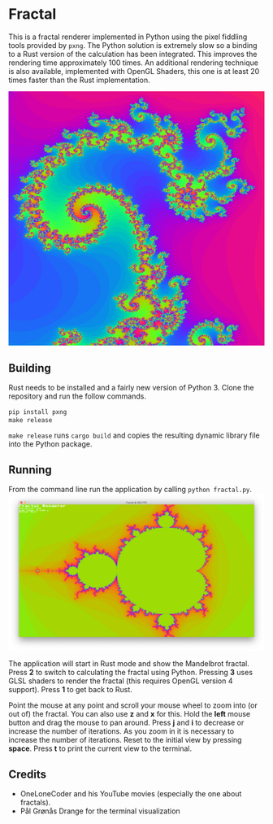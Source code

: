 # Fractal

This is a fractal renderer implemented in Python using the pixel fiddling tools provided by `pxng`. The Python solution is extremely slow so a binding to a Rust version of the calculation has been integrated. This improves the rendering time approximately 100 times. An additional rendering technique is also available, implemented with OpenGL Shaders, this one is at least 20 times faster than the Rust implementation. 

![Screenshot of a fractal](images/fractal.png)

## Building
Rust needs to be installed and a fairly new version of Python 3. Clone the repository and run the follow commands.

```
pip install pxng
make release
```

`make release` runs `cargo build` and copies the resulting dynamic library file into the Python package.

## Running
From the command line run the application by calling `python fractal.py`. 
![Screenshot of a fractal](images/application.png)

The application will start in Rust mode and show the Mandelbrot fractal. Press __2__ to switch to calculating the fractal using Python. Pressing __3__ uses GLSL shaders to render the fractal (this requires OpenGL version 4 support). Press __1__ to get back to Rust.

Point the mouse at any point and scroll your mouse wheel to zoom into (or out of) the fractal. You can also use __z__ and __x__ for this. Hold the __left__ mouse button and drag the mouse to pan around. Press __j__ and __i__ to decrease or increase the number of iterations. As you zoom in it is necessary to increase the number of iterations. Reset to the initial view by pressing __space__. Press __t__ to print the current view to the terminal.


## Credits
- OneLoneCoder and his YouTube movies (especially the one about fractals).
- Pål Grønås Drange for the terminal visualization